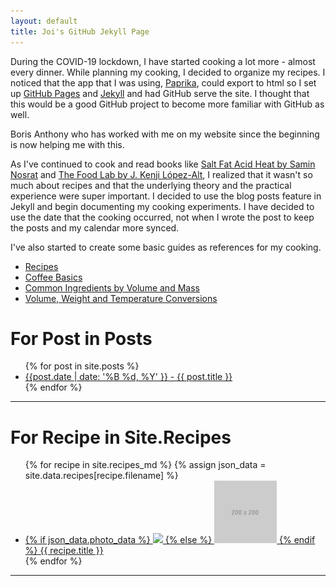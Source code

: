 ```yaml
---
layout: default
title: Joi's GitHub Jekyll Page
---
```


During the COVID-19 lockdown, I have started cooking a lot more - almost every dinner. While planning my cooking, I decided to organize my recipes. I noticed that the app that I was using, [Paprika](https://www.paprikaapp.com/), could export to html so I set up [GitHub Pages](https://pages.github.com/) and [Jekyll](https://jekyllrb.com/) and had GitHub serve the site. I thought that this would be a good GitHub project to become more familiar with GitHub as well.

Boris Anthony who has worked with me on my website since the beginning is now helping me with this.

As I've continued to cook and read books like [Salt Fat Acid Heat by Samin Nosrat](https://www.saltfatacidheat.com/) and [The Food Lab by J. Kenji López-Alt](http://www.kenjilopezalt.com/), I realized that it wasn't so much about recipes and that the underlying theory and the practical experience were super important. I decided to use the blog posts feature in Jekyll and begin documenting my cooking experiments. I have decided to use the date that the cooking occurred, not when I wrote the post to  keep the posts and my calendar more synced.

I've also started to create some basic guides as references for my cooking.

* [Recipes](food/recipe_list/)
* [Coffee Basics](food/coffee-basics)
* [Common Ingredients by Volume and Mass](food/ingredients-volume-mass)
* [Volume, Weight and Temperature Conversions](food/volume-weight-temp)


# For Post in Posts

<ul>
  {% for post in site.posts %}
    <li><a href="{{ post.url }}">{{post.date | date: '%B %d, %Y' }} - {{ post.title }}</a></li>
  {% endfor %}
</ul>

---

# For Recipe in Site.Recipes

<ul class="recipes">
  {% for recipe in site.recipes_md %}
  	{% assign json_data = site.data.recipes[recipe.filename] %}
    <li>
    	<a href="{{ recipe.url }}">
    	{% if json_data.photo_data %}
    		<img style='width:100px;heigh:100px;' src='data:imge/jpeg;base64,{{json_data.photo_data}}' />
    	{% else %}
    		<img style='width:100px;heigh:100px;' src='/images/200x200.gif' />
    	{% endif %}
    	{{ recipe.title }}
    	</a>
    </li>
  {% endfor %}
</ul>

---